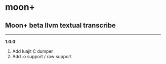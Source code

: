# moon+ ##

## Moon+ beta llvm textual transcribe ###

_________________________

**1.0.0**

1. Add luajit C dumper
  1. Add .o support / raw support
